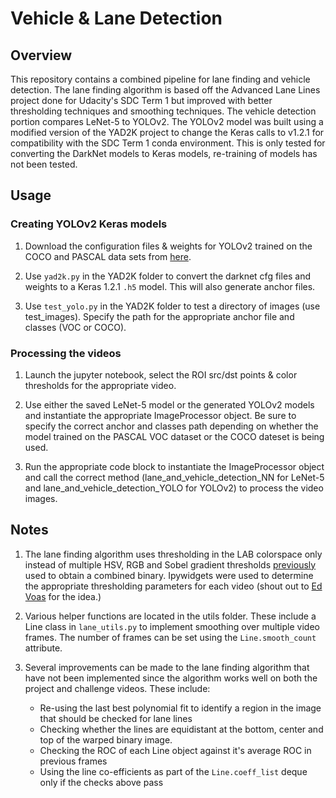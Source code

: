 # Vehicle & Lane Detection

## Overview
This repository contains a combined pipeline for lane finding and vehicle detection. The lane finding algorithm is based off the Advanced Lane Lines project done for Udacity's SDC Term 1 but improved with better thresholding techniques and smoothing techniques. The vehicle detection portion compares LeNet-5 to YOLOv2. The YOLOv2 model was built using a modified version of the YAD2K project to change the Keras calls to v1.2.1 for compatibility with the SDC Term 1 conda environment. This is only tested for converting the DarkNet models to Keras models, re-training of models has not been tested.

## Usage

### Creating YOLOv2 Keras models
1. Download the configuration files & weights for YOLOv2 trained on the COCO and PASCAL data sets from [here](https://pjreddie.com/darknet/yolo/). 

1. Use ```yad2k.py``` in the YAD2K folder to convert the darknet cfg files and weights to a Keras 1.2.1 ```.h5``` model. This will also generate anchor files. 

1. Use ```test_yolo.py``` in the YAD2K folder to test a directory of images (use test_images). Specify the path for the appropriate anchor file and classes (VOC or COCO). 

### Processing the videos
1. Launch the jupyter notebook, select the ROI src/dst points & color thresholds for the appropriate video.

1. Use either the saved LeNet-5 model or the generated YOLOv2 models and instantiate the appropriate ImageProcessor object. Be sure to specify the correct anchor and classes path depending on whether the model trained on the PASCAL VOC dataset or the COCO dateset is being used.

1. Run the appropriate code block to instantiate the ImageProcessor object and call the correct method (lane_and_vehicle_detection_NN for LeNet-5 and lane_and_vehicle_detection_YOLO for YOLOv2) to process the video images.

## Notes

1. The lane finding algorithm uses thresholding in the LAB colorspace only instead of multiple HSV, RGB and Sobel gradient thresholds [previously](https://github.com/shazraz/Advanced-Lane-Finding) used to obtain a combined binary. Ipywidgets were used to determine the appropriate thresholding parameters for each video (shout out to [Ed Voas](https://medium.com/@edvoas/advanced-lane-finding-a4bb8356824d) for the idea.)

1. Various helper functions are located in the utils folder. These include a Line class in ```lane_utils.py``` to implement smoothing over multiple video frames. The number of frames can be set using the ```Line.smooth_count``` attribute.

1. Several improvements can be made to the lane finding algorithm that have not been implemented since the algorithm works well on both the project and challenge videos. These include:
    - Re-using the last best polynomial fit to identify a region in the image that should be checked for lane lines
    - Checking whether the lines are equidistant at the bottom, center and top of the warped binary image.
    - Checking the ROC of each Line object against it's average ROC in previous frames
    - Using the line co-efficients as part of the ```Line.coeff_list``` deque only if the checks above pass 
  

